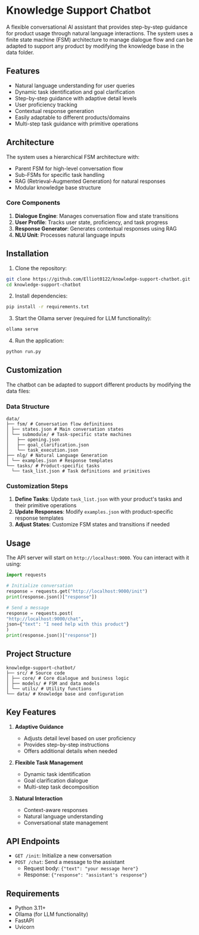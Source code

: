 # Knowledge Support Chatbot

A flexible conversational AI assistant that provides step-by-step guidance for product usage through natural language interactions. The system uses a finite state machine (FSM) architecture to manage dialogue flow and can be adapted to support any product by modifying the knowledge base in the data folder.

## Features

- Natural language understanding for user queries
- Dynamic task identification and goal clarification
- Step-by-step guidance with adaptive detail levels
- User proficiency tracking
- Contextual response generation
- Easily adaptable to different products/domains
- Multi-step task guidance with primitive operations

## Architecture

The system uses a hierarchical FSM architecture with:
- Parent FSM for high-level conversation flow
- Sub-FSMs for specific task handling
- RAG (Retrieval-Augmented Generation) for natural responses
- Modular knowledge base structure

### Core Components

1. **Dialogue Engine**: Manages conversation flow and state transitions
2. **User Profile**: Tracks user state, proficiency, and task progress
3. **Response Generator**: Generates contextual responses using RAG
4. **NLU Unit**: Processes natural language inputs

## Installation

1. Clone the repository:

```bash
git clone https://github.com/Elliot0122/knowledge-support-chatbot.git
cd knowledge-support-chatbot
```

2. Install dependencies:

```bash
pip install -r requirements.txt
```


3. Start the Ollama server (required for LLM functionality):

```bash
ollama serve
```


4. Run the application:

```bash
python run.py
```


## Customization

The chatbot can be adapted to support different products by modifying the data files:

### Data Structure

```
data/
├── fsm/ # Conversation flow definitions
│ ├── states.json # Main conversation states
│ └── submodule/ # Task-specific state machines
│   ├── opening.json
│   ├── goal_clarification.json
│   └── task_execution.json
├── nlg/ # Natural Language Generation
│ └── examples.json # Response templates
└── tasks/ # Product-specific tasks
  └── task_list.json # Task definitions and primitives
```


### Customization Steps

1. **Define Tasks**: Update `task_list.json` with your product's tasks and their primitive operations
2. **Update Responses**: Modify `examples.json` with product-specific response templates
3. **Adjust States**: Customize FSM states and transitions if needed

## Usage

The API server will start on `http://localhost:9000`. You can interact with it using:

```python
import requests

# Initialize conversation
response = requests.get("http://localhost:9000/init")
print(response.json()["response"])

# Send a message
response = requests.post(
"http://localhost:9000/chat",
json={"text": "I need help with this product"}
)
print(response.json()["response"])
```


## Project Structure
```
knowledge-support-chatbot/
├── src/ # Source code
│ ├── core/ # Core dialogue and business logic
│ ├── models/ # FSM and data models
│ └── utils/ # Utility functions
└── data/ # Knowledge base and configuration
```

## Key Features

1. **Adaptive Guidance**
   - Adjusts detail level based on user proficiency
   - Provides step-by-step instructions
   - Offers additional details when needed

2. **Flexible Task Management**
   - Dynamic task identification
   - Goal clarification dialogue
   - Multi-step task decomposition

3. **Natural Interaction**
   - Context-aware responses
   - Natural language understanding
   - Conversational state management

## API Endpoints

- `GET /init`: Initialize a new conversation
- `POST /chat`: Send a message to the assistant
  - Request body: `{"text": "your message here"}`
  - Response: `{"response": "assistant's response"}`

## Requirements

- Python 3.11+
- Ollama (for LLM functionality)
- FastAPI
- Uvicorn